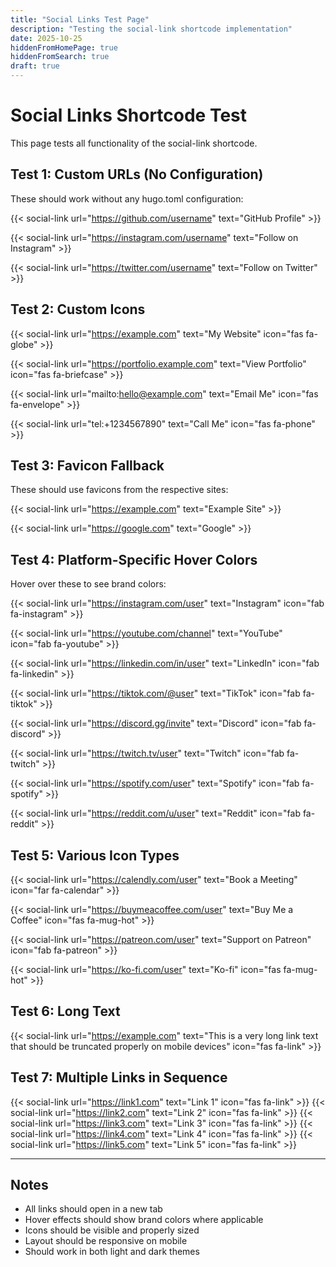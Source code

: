 ```yaml
---
title: "Social Links Test Page"
description: "Testing the social-link shortcode implementation"
date: 2025-10-25
hiddenFromHomePage: true
hiddenFromSearch: true
draft: true
---
```


# Social Links Shortcode Test

This page tests all functionality of the social-link shortcode.

## Test 1: Custom URLs (No Configuration)

These should work without any hugo.toml configuration:

{{< social-link url="https://github.com/username" text="GitHub Profile" >}}

{{< social-link url="https://instagram.com/username" text="Follow on Instagram" >}}

{{< social-link url="https://twitter.com/username" text="Follow on Twitter" >}}

## Test 2: Custom Icons

{{< social-link url="https://example.com" text="My Website" icon="fas fa-globe" >}}

{{< social-link url="https://portfolio.example.com" text="View Portfolio" icon="fas fa-briefcase" >}}

{{< social-link url="mailto:hello@example.com" text="Email Me" icon="fas fa-envelope" >}}

{{< social-link url="tel:+1234567890" text="Call Me" icon="fas fa-phone" >}}

## Test 3: Favicon Fallback

These should use favicons from the respective sites:

{{< social-link url="https://example.com" text="Example Site" >}}

{{< social-link url="https://google.com" text="Google" >}}

## Test 4: Platform-Specific Hover Colors

Hover over these to see brand colors:

{{< social-link url="https://instagram.com/user" text="Instagram" icon="fab fa-instagram" >}}

{{< social-link url="https://youtube.com/channel" text="YouTube" icon="fab fa-youtube" >}}

{{< social-link url="https://linkedin.com/in/user" text="LinkedIn" icon="fab fa-linkedin" >}}

{{< social-link url="https://tiktok.com/@user" text="TikTok" icon="fab fa-tiktok" >}}

{{< social-link url="https://discord.gg/invite" text="Discord" icon="fab fa-discord" >}}

{{< social-link url="https://twitch.tv/user" text="Twitch" icon="fab fa-twitch" >}}

{{< social-link url="https://spotify.com/user" text="Spotify" icon="fab fa-spotify" >}}

{{< social-link url="https://reddit.com/u/user" text="Reddit" icon="fab fa-reddit" >}}

## Test 5: Various Icon Types

{{< social-link url="https://calendly.com/user" text="Book a Meeting" icon="far fa-calendar" >}}

{{< social-link url="https://buymeacoffee.com/user" text="Buy Me a Coffee" icon="fas fa-mug-hot" >}}

{{< social-link url="https://patreon.com/user" text="Support on Patreon" icon="fab fa-patreon" >}}

{{< social-link url="https://ko-fi.com/user" text="Ko-fi" icon="fas fa-mug-hot" >}}

## Test 6: Long Text

{{< social-link url="https://example.com" text="This is a very long link text that should be truncated properly on mobile devices" icon="fas fa-link" >}}

## Test 7: Multiple Links in Sequence

{{< social-link url="https://link1.com" text="Link 1" icon="fas fa-link" >}}
{{< social-link url="https://link2.com" text="Link 2" icon="fas fa-link" >}}
{{< social-link url="https://link3.com" text="Link 3" icon="fas fa-link" >}}
{{< social-link url="https://link4.com" text="Link 4" icon="fas fa-link" >}}
{{< social-link url="https://link5.com" text="Link 5" icon="fas fa-link" >}}

---

## Notes

- All links should open in a new tab
- Hover effects should show brand colors where applicable
- Icons should be visible and properly sized
- Layout should be responsive on mobile
- Should work in both light and dark themes
